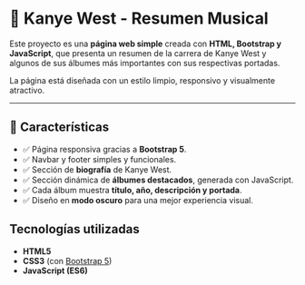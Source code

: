 # 🎵 Kanye West - Resumen Musical

Este proyecto es una **página web simple** creada con **HTML, Bootstrap y JavaScript**, que presenta un resumen de la carrera de Kanye West y algunos de sus álbumes más importantes con sus respectivas portadas.  

La página está diseñada con un estilo limpio, responsivo y visualmente atractivo.

---

## 🌟 Características

- ✅ Página responsiva gracias a **Bootstrap 5**.  
- ✅ Navbar y footer simples y funcionales.  
- ✅ Sección de **biografía** de Kanye West.  
- ✅ Sección dinámica de **álbumes destacados**, generada con JavaScript.  
- ✅ Cada álbum muestra **título, año, descripción y portada**.  
- ✅ Diseño en **modo oscuro** para una mejor experiencia visual.  

##  Tecnologías utilizadas

- **HTML5**
- **CSS3** (con [Bootstrap 5](https://getbootstrap.com/))
- **JavaScript (ES6)**
